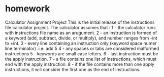 # homework
Calculator Assignment Project
This is the initial release of the instructions file calculator project.
The calculator assumes that : 
1 - the calculator runs with instructions file name as an arugument.
2 - an instruction is formed of a keyword (add, subtract, divide, or multiply), and number ranges from -int to +int.
3 - every line containing an instruction only (keyword space numer line terminator) .i.e. add 5
4 - any spaces or tabs are considered malformed instructions
5 - keywords are small case letters.
6 - last instruction must be the apply instruction.
7 - a file contains one list of instructions, which must end with the apply instruction.
8 - if the file contains more than one apply instructions, it will consider the first one as the end of instructions.

